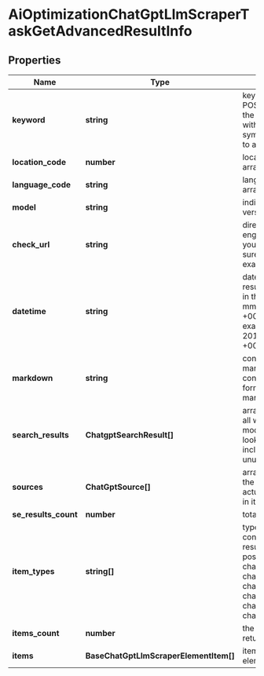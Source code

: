 # AiOptimizationChatGptLlmScraperTaskGetAdvancedResultInfo

## Properties

| Name | Type | Description | Notes |
|------------ | ------------- | ------------- | -------------|
**keyword** | **string** | keyword received in a POST array<br>the keyword is returned with decoded %## (plus symbol ‘+’ will be decoded to a space character) |[optional]|
**location_code** | **number** | location code in a POST array |[optional]|
**language_code** | **string** | language code in a POST array |[optional]|
**model** | **string** | indicates the model version |[optional]|
**check_url** | **string** | direct URL to search engine results<br>you can use it to make sure that we provided exact results |[optional]|
**datetime** | **string** | date and time when the result was received<br>in the UTC format: “yyyy-mm-dd hh-mm-ss +00:00”<br>example:<br>2019-11-15 12:57:46 +00:00 |[optional]|
**markdown** | **string** | content of the element in markdown format<br>content of the result formatted in the markdown markup language |[optional]|
**search_results** | **ChatgptSearchResult[]** | array of search results<br>all web search outputs the model retrieved when looking up information, including duplicates and unused entries |[optional]|
**sources** | **ChatGptSource[]** | array of sources<br>the sources the model actually cited or relied on in its final answer |[optional]|
**se_results_count** | **number** | total number of results |[optional]|
**item_types** | **string[]** | types of search results<br>contains types of search results (items) found.<br>possible item types:<br>chat_gpt_text, chat_gpt_table, chat_gpt_navigation_list, chat_gpt_images, chat_gpt_local_businesses, chat_gpt_products |[optional]|
**items_count** | **number** | the number of results returned in the items array |[optional]|
**items** | **BaseChatGptLlmScraperElementItem[]** | items present in the element |[optional]|